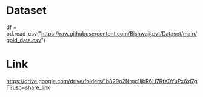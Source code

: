 # Dataset


df = pd.read_csv("https://raw.githubusercontent.com/Bishwajitpvt/Dataset/main/gold_data.csv")

# Link

https://drive.google.com/drive/folders/1b829o2Nrpc1ljbR6H7RtX0YuPx6xj7gT?usp=share_link
